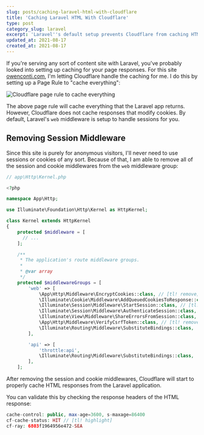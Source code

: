 ```yaml
---
slug: posts/caching-laravel-html-with-cloudflare
title: 'Caching Laravel HTML With Cloudflare'
type: post
category_slug: laravel
excerpt: 'Laravel''s default setup prevents Cloudflare from caching HTML responses.'
updated_at: 2021-08-17
created_at: 2021-08-17
---
```


If you're serving any sort of content site with Laravel, you've probably looked into setting up caching for your page responses. For this site [owenconti.com](owenconti.com), I'm letting Cloudflare handle the caching for me. I do this by setting up a Page Rule to "cache everything":

![Cloudflare page rule to cache everything](/assets/cloudflare-page-rule-for-caching-everything.png)

The above page rule will cache everything that the Laravel app returns. However, Cloudflare does not cache responses that modify cookies. By default, Laravel's `web` middleware is setup to handle sessions for you.

## Removing Session Middleware

Since this site is purely for anonymous visitors, I'll never need to use sessions or cookies of any sort. Because of that, I am able to remove all of the session and cookie middlewares from the `web` middleware group:

```php
// app\Http\Kernel.php

<?php

namespace App\Http;

use Illuminate\Foundation\Http\Kernel as HttpKernel;

class Kernel extends HttpKernel
{
    protected $middleware = [
      // ...
    ];

    /**
     * The application's route middleware groups.
     *
     * @var array
     */
    protected $middlewareGroups = [
        'web' => [
            \App\Http\Middleware\EncryptCookies::class, // [tl! remove]
            \Illuminate\Cookie\Middleware\AddQueuedCookiesToResponse::class, // [tl! remove]
            \Illuminate\Session\Middleware\StartSession::class, // [tl! remove]
            \Illuminate\Session\Middleware\AuthenticateSession::class, // [tl! remove]
            \Illuminate\View\Middleware\ShareErrorsFromSession::class, // [tl! remove]
            \App\Http\Middleware\VerifyCsrfToken::class, // [tl! remove]
            \Illuminate\Routing\Middleware\SubstituteBindings::class,
        ],

        'api' => [
            'throttle:api',
            \Illuminate\Routing\Middleware\SubstituteBindings::class,
        ],
    ];
```

After removing the session and cookie middlewares, Cloudflare will start to properly cache HTML responses from the Laravel application.

You can validate this by checking the response headers of the HTML response:

```php
cache-control: public, max-age=3600, s-maxage=86400
cf-cache-status: HIT // [tl! highlight]
cf-ray: 6803f1964956e472-SEA
```